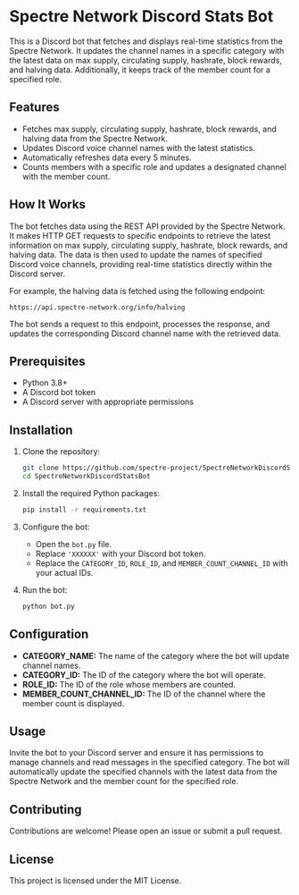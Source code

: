 # Spectre Network Discord Stats Bot

This is a Discord bot that fetches and displays real-time statistics from the Spectre Network. It updates the channel names in a specific category with the latest data on max supply, circulating supply, hashrate, block rewards, and halving data. Additionally, it keeps track of the member count for a specified role.

## Features

- Fetches max supply, circulating supply, hashrate, block rewards, and halving data from the Spectre Network.
- Updates Discord voice channel names with the latest statistics.
- Automatically refreshes data every 5 minutes.
- Counts members with a specific role and updates a designated channel with the member count.

## How It Works

The bot fetches data using the REST API provided by the Spectre Network. It makes HTTP GET requests to specific endpoints to retrieve the latest information on max supply, circulating supply, hashrate, block rewards, and halving data. The data is then used to update the names of specified Discord voice channels, providing real-time statistics directly within the Discord server.

For example, the halving data is fetched using the following endpoint:
```
https://api.spectre-network.org/info/halving
```

The bot sends a request to this endpoint, processes the response, and updates the corresponding Discord channel name with the retrieved data.

## Prerequisites

- Python 3.8+
- A Discord bot token
- A Discord server with appropriate permissions

## Installation

1. Clone the repository:
    ```sh
    git clone https://github.com/spectre-project/SpectreNetworkDiscordStatsBot.git
    cd SpectreNetworkDiscordStatsBot
    ```

2. Install the required Python packages:
    ```sh
    pip install -r requirements.txt
    ```

3. Configure the bot:
    - Open the `bot.py` file.
    - Replace `'XXXXXX'` with your Discord bot token.
    - Replace the `CATEGORY_ID`, `ROLE_ID`, and `MEMBER_COUNT_CHANNEL_ID` with your actual IDs.

4. Run the bot:
    ```sh
    python bot.py
    ```

## Configuration

- **CATEGORY_NAME:** The name of the category where the bot will update channel names.
- **CATEGORY_ID:** The ID of the category where the bot will operate.
- **ROLE_ID:** The ID of the role whose members are counted.
- **MEMBER_COUNT_CHANNEL_ID:** The ID of the channel where the member count is displayed.

## Usage

Invite the bot to your Discord server and ensure it has permissions to manage channels and read messages in the specified category. The bot will automatically update the specified channels with the latest data from the Spectre Network and the member count for the specified role.

## Contributing

Contributions are welcome! Please open an issue or submit a pull request.

## License

This project is licensed under the MIT License.